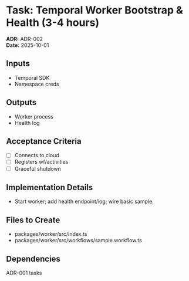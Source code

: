 # Task: Temporal Worker Bootstrap & Health (3-4 hours)
**ADR:** ADR-002  
**Date:** 2025-10-01

## Inputs
- Temporal SDK
- Namespace creds

## Outputs
- Worker process
- Health log

## Acceptance Criteria
- [ ] Connects to cloud
- [ ] Registers wf/activities
- [ ] Graceful shutdown

## Implementation Details
- Start worker; add health endpoint/log; wire basic sample.

## Files to Create
- packages/worker/src/index.ts
- packages/worker/src/workflows/sample.workflow.ts

## Dependencies
ADR-001 tasks
